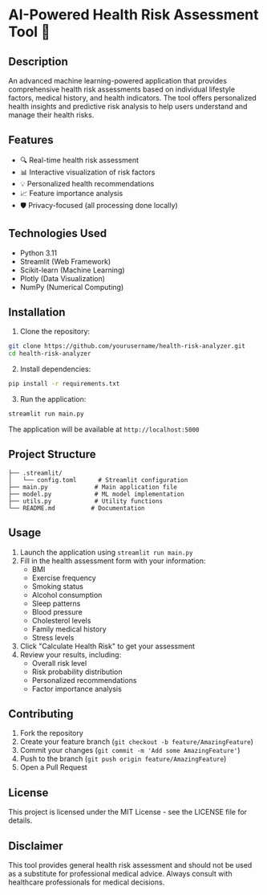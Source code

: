 # AI-Powered Health Risk Assessment Tool 🏥
## Description
An advanced machine learning-powered application that provides comprehensive health risk assessments based on individual lifestyle factors, medical history, and health indicators. The tool offers personalized health insights and predictive risk analysis to help users understand and manage their health risks.
## Features
- 🔍 Real-time health risk assessment
- 📊 Interactive visualization of risk factors
- 💡 Personalized health recommendations
- 📈 Feature importance analysis
- 🛡️ Privacy-focused (all processing done locally)
## Technologies Used
- Python 3.11
- Streamlit (Web Framework)
- Scikit-learn (Machine Learning)
- Plotly (Data Visualization)
- NumPy (Numerical Computing)
## Installation
1. Clone the repository:
```bash
git clone https://github.com/yourusername/health-risk-analyzer.git
cd health-risk-analyzer
```
2. Install dependencies:
```bash
pip install -r requirements.txt
```
3. Run the application:
```bash
streamlit run main.py
```
The application will be available at `http://localhost:5000`
## Project Structure
```
├── .streamlit/
│   └── config.toml      # Streamlit configuration
├── main.py             # Main application file
├── model.py            # ML model implementation
├── utils.py            # Utility functions
└── README.md          # Documentation
```
## Usage
1. Launch the application using `streamlit run main.py`
2. Fill in the health assessment form with your information:
   - BMI
   - Exercise frequency
   - Smoking status
   - Alcohol consumption
   - Sleep patterns
   - Blood pressure
   - Cholesterol levels
   - Family medical history
   - Stress levels
3. Click "Calculate Health Risk" to get your assessment
4. Review your results, including:
   - Overall risk level
   - Risk probability distribution
   - Personalized recommendations
   - Factor importance analysis
## Contributing
1. Fork the repository
2. Create your feature branch (`git checkout -b feature/AmazingFeature`)
3. Commit your changes (`git commit -m 'Add some AmazingFeature'`)
4. Push to the branch (`git push origin feature/AmazingFeature`)
5. Open a Pull Request
## License
This project is licensed under the MIT License - see the LICENSE file for details.
## Disclaimer
This tool provides general health risk assessment and should not be used as a substitute for professional medical advice. Always consult with healthcare professionals for medical decisions.

